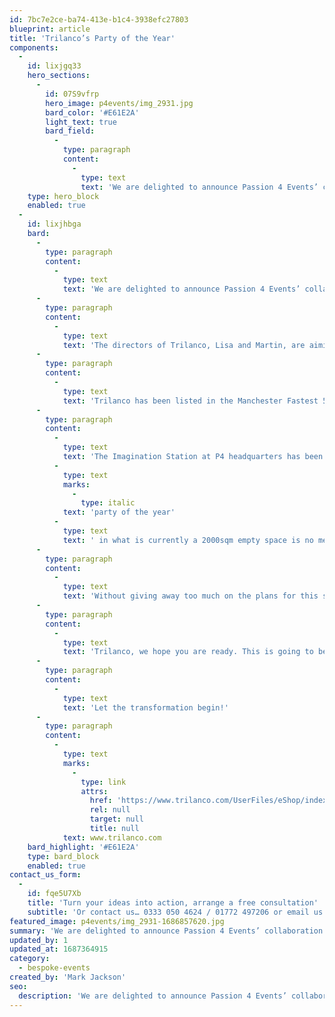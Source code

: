 ```yaml
---
id: 7bc7e2ce-ba74-413e-b1c4-3938efc27803
blueprint: article
title: 'Trilanco’s Party of the Year'
components:
  -
    id: lixjgq33
    hero_sections:
      -
        id: 07S9vfrp
        hero_image: p4events/img_2931.jpg
        bard_color: '#E61E2A'
        light_text: true
        bard_field:
          -
            type: paragraph
            content:
              -
                type: text
                text: 'We are delighted to announce Passion 4 Events’ collaboration with Trilanco, the UK’s largest supplier of animal health and equine products. At the end of last year Trilanco moved into brand new, purpose-built premises in Kirkham, Lancashire. It is within this vast 6-acre space that the team at P4 has been commissioned to create the most elaborate “house-warming” party imaginable.'
    type: hero_block
    enabled: true
  -
    id: lixjhbga
    bard:
      -
        type: paragraph
        content:
          -
            type: text
            text: 'We are delighted to announce Passion 4 Events’ collaboration with Trilanco, the UK’s largest supplier of animal health and equine products. At the end of last year Trilanco moved into brand new, purpose-built premises in Kirkham, Lancashire. It is within this vast 6-acre space that the team at P4 has been commissioned to create the most elaborate “house-warming” party imaginable.'
      -
        type: paragraph
        content:
          -
            type: text
            text: 'The directors of Trilanco, Lisa and Martin, are aiming for that WOW factor to make for an unforgettable event that celebrates the many years of hard work that have driven the business to where it is today.'
      -
        type: paragraph
        content:
          -
            type: text
            text: 'Trilanco has been listed in the Manchester Fastest 50 and the London Stock Exchange’s 1000 Companies to Inspire Britain, among others. Martin merits this achievement to holding the customer in high regard and working closely with them to meet their needs – a quality that we at P4 know is the cornerstone of any outstanding business.'
      -
        type: paragraph
        content:
          -
            type: text
            text: 'The Imagination Station at P4 headquarters has been in overdrive; envisioning what will surely be Lancashire’s '
          -
            type: text
            marks:
              -
                type: italic
            text: 'party of the year'
          -
            type: text
            text: ' in what is currently a 2000sqm empty space is no mean feat. So it’s a good thing we love a challenge!'
      -
        type: paragraph
        content:
          -
            type: text
            text: 'Without giving away too much on the plans for this spectacular event, since we would never like to spoil a surprise, let’s just say that Trilanco’s special guests can look forward to a Lancashire inspired evening of childhood nostalgia and a whole host of fantastic entertainment which, in typical P4 style, is guaranteed unsurpassable.'
      -
        type: paragraph
        content:
          -
            type: text
            text: 'Trilanco, we hope you are ready. This is going to be FUN!'
      -
        type: paragraph
        content:
          -
            type: text
            text: 'Let the transformation begin!'
      -
        type: paragraph
        content:
          -
            type: text
            marks:
              -
                type: link
                attrs:
                  href: 'https://www.trilanco.com/UserFiles/eShop/index.php'
                  rel: null
                  target: null
                  title: null
            text: www.trilanco.com
    bard_highlight: '#E61E2A'
    type: bard_block
    enabled: true
contact_us_form:
  -
    id: fqe5U7Xb
    title: 'Turn your ideas into action, arrange a free consultation'
    subtitle: 'Or contact us… 0333 050 4624 / 01772 497206 or email us: info@p4events.co.uk'
featured_image: p4events/img_2931-1686857620.jpg
summary: 'We are delighted to announce Passion 4 Events’ collaboration with Trilanco, the UK’s largest supplier of animal health and equine products. At the end of last year Trilanco moved into brand new, purpose-built premises in Kirkham, Lancashire. It is within this vast 6-acre space that the team at P4 has been commissioned to create the most elaborate “house-warming” party imaginable.'
updated_by: 1
updated_at: 1687364915
category:
  - bespoke-events
created_by: 'Mark Jackson'
seo:
  description: 'We are delighted to announce Passion 4 Events’ collaboration with Trilanco, the UK’s largest supplier of animal health and equine products.'
---
```


